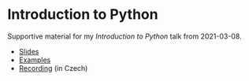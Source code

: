 Introduction to Python
======================

Supportive material for my *Introduction to Python* talk from 2021-03-08.

* [Slides](https://github.com/s3rvac/talks/raw/master/2021-03-08-Introduction-to-Python/slides.pdf)
* [Examples](https://github.com/s3rvac/talks/tree/master/2021-03-08-Introduction-to-Python/examples)
* [Recording](https://www.youtube.com/watch?v=jloyCYPCvrg) (in Czech)
